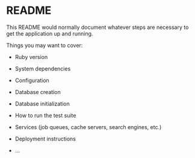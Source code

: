 # README

This README would normally document whatever steps are necessary to get the
application up and running.

Things you may want to cover:

* Ruby version

* System dependencies

* Configuration

* Database creation

* Database initialization

* How to run the test suite

* Services (job queues, cache servers, search engines, etc.)

* Deployment instructions

* ...
<!-- 
#テーブル設計

## usersテーブル

| Column          | Type    | Options     |
|  --------       | ------- | ----------- |
| nickname        | string  | null: false |
| email           | string  | null: false |
| password        | string  | null: false |
| name-full-width | string  | null: false |
| name-kana       | string  | null: false |
| birthday        | string  | null: false |

## itemsテーブル

| Column    | Type    | Options     |
|  -------- | ------- | ----------- |
| item-name | string  | null: false |
| category  | string  | null: false |
| place     | string  | null: false |

## treasurerテーブル

| Column    | Type    | Options     |
|  -------- | ------- | ----------- |
| address   | string  | null: false |
| buyer     | string  | null: false |
| place     | string  | null: false | -->